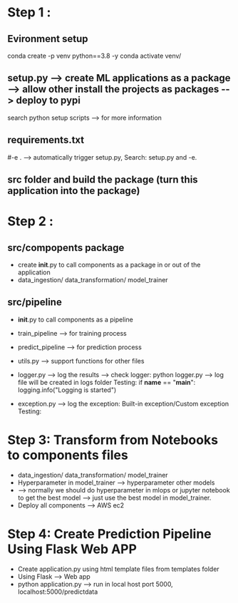 # Step 1  :

## Evironment setup
conda create -p venv python==3.8 -y
conda activate venv/

## setup.py --> create ML applications as a package --> allow other install the projects as packages --> deploy to pypi
search python setup scripts --> for more information

## requirements.txt
#-e . --> automatically trigger setup.py, Search: setup.py and -e. 

## src folder and build the package (turn this application into the package)


# Step 2 :

## src/compopents package
- create __init__.py to call components as a package in or out of the application
- data_ingestion/ data_transformation/ model_trainer

## src/pipeline
- __init__.py to call components as a pipeline
- train_pipeline --> for training process
- predict_pipeline --> for prediction process
- utils.py --> support functions for other files
- logger.py --> log the results --> check logger: python logger.py --> log file will be created in logs folder
Testing:
if __name__ == "__main__":
    logging.info("Logging is started")

- exception.py --> log the exception: Built-in exception/Custom exception
Testing:


# Step 3: Transform from Notebooks to components files
- data_ingestion/ data_transformation/ model_trainer
- Hyperparameter in model_trainer --> hyperparameter other models 
- --> normally we should do hyperparameter in mlops or jupyter notebook to get the best model --> just use the best model in model_trainer.
- Deploy all components --> AWS ec2

# Step 4: Create Prediction Pipeline Using Flask Web APP
- Create application.py using html template files from templates folder
- Using Flask --> Web app 
- python application.py --> run in local host port 5000, localhost:5000/predictdata
